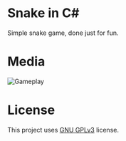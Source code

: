 # Snake in C#
Simple snake game, done just for fun.

# Media
![Gameplay](https://i.imgur.com/QwwVdCb.gif)

# License
This project uses [GNU GPLv3](https://github.com/Ynfuien/snake-csharp/blob/main/LICENSE) license.